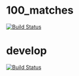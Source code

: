# 100_matches
[![Build Status](https://travis-ci.org/eiire/100_matches.svg?branch=master)](https://travis-ci.org/eiire/100_matches)

# develop
[![Build Status](https://travis-ci.org/eiire/100_matches.svg?branch=develop)](https://travis-ci.org/eiire/100_matches)